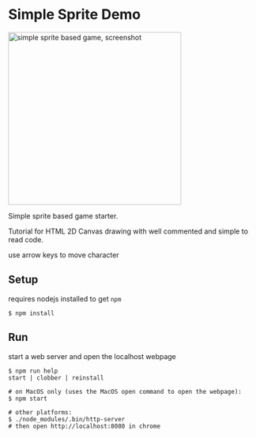
# Simple Sprite Demo

<img alt='simple sprite based game, screenshot' title='simple sprite based game, screenshot' src="screenshot.jpg" width='350'>


Simple sprite based game starter.

Tutorial for HTML 2D Canvas drawing with well commented and simple to read code.

use arrow keys to move character

## Setup
requires nodejs installed to get `npm`
```
$ npm install
```

## Run
start a web server and open the localhost webpage
```
$ npm run help
start | clobber | reinstall

# on MacOS only (uses the MacOS open command to open the webpage):
$ npm start

# other platforms:
$ ./node_modules/.bin/http-server
# then open http://localhost:8080 in chrome
```

